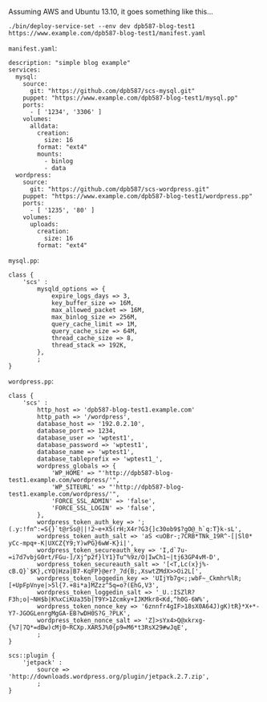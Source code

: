 Assuming AWS and Ubuntu 13.10, it goes something like this...

    ./bin/deploy-service-set --env dev dpb587-blog-test1 https://www.example.com/dpb587-blog-test1/manifest.yaml

`manifest.yaml`:

    description: "simple blog example"
    services:
      mysql:
        source:
          git: "https://github.com/dpb587/scs-mysql.git"
        puppet: "https://www.example.com/dpb587-blog-test1/mysql.pp"
        ports:
          - [ '1234', '3306' ]
        volumes:
          alldata:
            creation:
              size: 16
            format: "ext4"
            mounts:
              - binlog
              - data
      wordpress:
        source:
          git: "https://github.com/dpb587/scs-wordpress.git"
        puppet: "https://www.example.com/dpb587-blog-test1/wordpress.pp"
        ports:
          - [ '1235', '80' ]
        volumes:
          uploads:
            creation:
              size: 16
            format: "ext4"

`mysql.pp`:

    class {
        'scs' :
            mysqld_options => {
                expire_logs_days => 3,
                key_buffer_size => 16M,
                max_allowed_packet => 16M,
                max_binlog_size => 256M,
                query_cache_limit => 1M,
                query_cache_size => 64M,
                thread_cache_size => 8,
                thread_stack => 192K,
            },
            ;
    }


`wordpress.pp`:

    class {
        'scs' :
            http_host => 'dpb587-blog-test1.example.com'
            http_path => '/wordpress',
            database_host => '192.0.2.10',
            database_port => 1234,
            database_user => 'wptest1',
            database_password => 'wptest1',
            database_name => 'wptest1',
            database_tableprefix => 'wptest1_',
            wordpress_globals => {
                'WP_HOME' => "'http://dpb587-blog-test1.example.com/wordpress/'",
                'WP_SITEURL' => "'http://dpb587-blog-test1.example.com/wordpress/'",
                'FORCE_SSL_ADMIN' => 'false',
                'FORCE_SSL_LOGIN' => 'false',
            },
            wordpress_token_auth_key => ';(.y:!fn^:=S{}`t@rSs@||!2~e+X5(rH;X4r?G3{]c30ob9$?gO@_h`q:T}k-sL',
            wordpress_token_auth_salt => 'aS <uOBr-;7CRB*TNk_19R^-[|Sl0* yCc-mpq+-K|UXCZ{Y9;Y)wPG}6wW-K}i|',
            wordpress_token_secureauth_key => 'I,d`7u-=i7d7vbjG0rt/FGu-]/Xj^p2f}lY1}Tu^%9z/O|IwCh1~|tj63GP4vM-D',
            wordpress_token_secureauth_salt => '[<T,Lc(x}j%-cB.Q}`$K},cYQ|Hza|B7-KqFP}@er?_7d{B;,XswtZMdX>>Oi2L[',
            wordpress_token_loggedin_key => 'UIjYb7g<;;wbF~_Ckmhr%lR;[+UpFpVnye|>5l{7.+8i*a]MZzz^5q=o?(EhG,V3',
            wordpress_token_loggedin_salt => '_U.:ISZlR?F3h;o|~NH$b|K%xCiKUa35b|T9Y>1Zcmky+IJKMkr8<Kd,^h0G-6W%',
            wordpress_token_nonce_key => '6znnfr4gIF>18sX0A64J)gK)tR}*X+*-Y7-JGOGLenrgMgGA-EB?wDH0S?G_?PLK',
            wordpress_token_nonce_salt => 'Z]>sYx4>Q@xkrxg-{%7|7Q*=dBw)cMj0~RCXp.XAR5J%0{p9=M6*t3RsX29#wJqE',
            ;
    }
 
    scs::plugin {
        'jetpack' :
            source => 'http://downloads.wordpress.org/plugin/jetpack.2.7.zip',
            ;
    }
